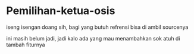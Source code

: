 # Pemilihan-ketua-osis
iseng isengan doang sih, bagi yang butuh refrensi bisa di ambil sourcenya

ini masih belum jadi, jadi kalo ada yang mau menambahkan sok atuh di tambah fiturnya
